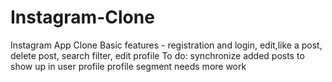 # Instagram-Clone
Instagram App Clone
Basic features - registration and login, edit,like a post, delete post, search filter, edit profile
To do: synchronize added posts to show up in user profile
profile segment needs more work  
